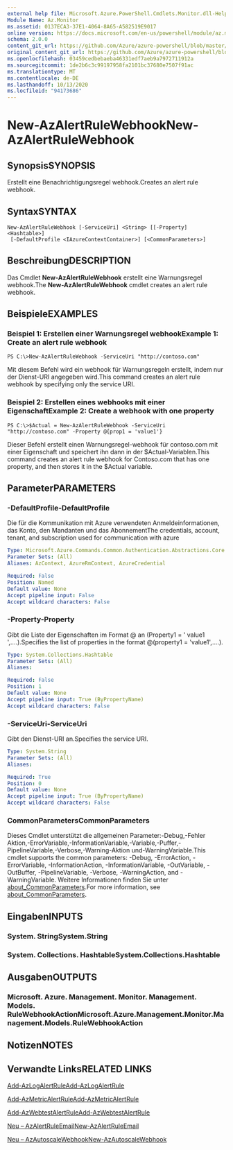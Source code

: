 ```yaml
---
external help file: Microsoft.Azure.PowerShell.Cmdlets.Monitor.dll-Help.xml
Module Name: Az.Monitor
ms.assetid: 0137ECA3-37E1-4064-8A65-A582519E9017
online version: https://docs.microsoft.com/en-us/powershell/module/az.monitor/new-azalertrulewebhook
schema: 2.0.0
content_git_url: https://github.com/Azure/azure-powershell/blob/master/src/Monitor/Monitor/help/New-AzAlertRuleWebhook.md
original_content_git_url: https://github.com/Azure/azure-powershell/blob/master/src/Monitor/Monitor/help/New-AzAlertRuleWebhook.md
ms.openlocfilehash: 03459cedbebaeba46331edf7aeb9a7972711912a
ms.sourcegitcommit: 1de2b6c3c99197958fa2101bc37680e7507f91ac
ms.translationtype: MT
ms.contentlocale: de-DE
ms.lasthandoff: 10/13/2020
ms.locfileid: "94173686"
---
```

# <span data-ttu-id="78229-101">New-AzAlertRuleWebhook</span><span class="sxs-lookup"><span data-stu-id="78229-101">New-AzAlertRuleWebhook</span></span>

## <span data-ttu-id="78229-102">Synopsis</span><span class="sxs-lookup"><span data-stu-id="78229-102">SYNOPSIS</span></span>
<span data-ttu-id="78229-103">Erstellt eine Benachrichtigungsregel webhook.</span><span class="sxs-lookup"><span data-stu-id="78229-103">Creates an alert rule webhook.</span></span>

## <span data-ttu-id="78229-104">Syntax</span><span class="sxs-lookup"><span data-stu-id="78229-104">SYNTAX</span></span>

```
New-AzAlertRuleWebhook [-ServiceUri] <String> [[-Property] <Hashtable>]
 [-DefaultProfile <IAzureContextContainer>] [<CommonParameters>]
```

## <span data-ttu-id="78229-105">Beschreibung</span><span class="sxs-lookup"><span data-stu-id="78229-105">DESCRIPTION</span></span>
<span data-ttu-id="78229-106">Das Cmdlet **New-AzAlertRuleWebhook** erstellt eine Warnungsregel webhook.</span><span class="sxs-lookup"><span data-stu-id="78229-106">The **New-AzAlertRuleWebhook** cmdlet creates an alert rule webhook.</span></span>

## <span data-ttu-id="78229-107">Beispiele</span><span class="sxs-lookup"><span data-stu-id="78229-107">EXAMPLES</span></span>

### <span data-ttu-id="78229-108">Beispiel 1: Erstellen einer Warnungsregel webhook</span><span class="sxs-lookup"><span data-stu-id="78229-108">Example 1: Create an alert rule webhook</span></span>
```
PS C:\>New-AzAlertRuleWebhook -ServiceUri "http://contoso.com"
```

<span data-ttu-id="78229-109">Mit diesem Befehl wird ein webhook für Warnungsregeln erstellt, indem nur der Dienst-URI angegeben wird.</span><span class="sxs-lookup"><span data-stu-id="78229-109">This command creates an alert rule webhook by specifying only the service URI.</span></span>

### <span data-ttu-id="78229-110">Beispiel 2: Erstellen eines webhooks mit einer Eigenschaft</span><span class="sxs-lookup"><span data-stu-id="78229-110">Example 2: Create a webhook with one property</span></span>
```
PS C:\>$Actual = New-AzAlertRuleWebhook -ServiceUri "http://contoso.com" -Property @{prop1 = 'value1'}
```

<span data-ttu-id="78229-111">Dieser Befehl erstellt einen Warnungsregel-webhook für contoso.com mit einer Eigenschaft und speichert ihn dann in der $Actual-Variablen.</span><span class="sxs-lookup"><span data-stu-id="78229-111">This command creates an alert rule webhook for Contoso.com that has one property, and then stores it in the $Actual variable.</span></span>

## <span data-ttu-id="78229-112">Parameter</span><span class="sxs-lookup"><span data-stu-id="78229-112">PARAMETERS</span></span>

### <span data-ttu-id="78229-113">-DefaultProfile</span><span class="sxs-lookup"><span data-stu-id="78229-113">-DefaultProfile</span></span>
<span data-ttu-id="78229-114">Die für die Kommunikation mit Azure verwendeten Anmeldeinformationen, das Konto, den Mandanten und das Abonnement</span><span class="sxs-lookup"><span data-stu-id="78229-114">The credentials, account, tenant, and subscription used for communication with azure</span></span>

```yaml
Type: Microsoft.Azure.Commands.Common.Authentication.Abstractions.Core.IAzureContextContainer
Parameter Sets: (All)
Aliases: AzContext, AzureRmContext, AzureCredential

Required: False
Position: Named
Default value: None
Accept pipeline input: False
Accept wildcard characters: False
```

### <span data-ttu-id="78229-115">-Property</span><span class="sxs-lookup"><span data-stu-id="78229-115">-Property</span></span>
<span data-ttu-id="78229-116">Gibt die Liste der Eigenschaften im Format @ an (Property1 = ' value1 ',....).</span><span class="sxs-lookup"><span data-stu-id="78229-116">Specifies the list of properties in the format @(property1 = 'value1',....).</span></span>

```yaml
Type: System.Collections.Hashtable
Parameter Sets: (All)
Aliases:

Required: False
Position: 1
Default value: None
Accept pipeline input: True (ByPropertyName)
Accept wildcard characters: False
```

### <span data-ttu-id="78229-117">-ServiceUri</span><span class="sxs-lookup"><span data-stu-id="78229-117">-ServiceUri</span></span>
<span data-ttu-id="78229-118">Gibt den Dienst-URI an.</span><span class="sxs-lookup"><span data-stu-id="78229-118">Specifies the service URI.</span></span>

```yaml
Type: System.String
Parameter Sets: (All)
Aliases:

Required: True
Position: 0
Default value: None
Accept pipeline input: True (ByPropertyName)
Accept wildcard characters: False
```

### <span data-ttu-id="78229-119">CommonParameters</span><span class="sxs-lookup"><span data-stu-id="78229-119">CommonParameters</span></span>
<span data-ttu-id="78229-120">Dieses Cmdlet unterstützt die allgemeinen Parameter:-Debug,-Fehler Aktion,-ErrorVariable,-InformationVariable,-Variable,-Puffer,-PipelineVariable,-Verbose,-Warning-Aktion und-WarningVariable.</span><span class="sxs-lookup"><span data-stu-id="78229-120">This cmdlet supports the common parameters: -Debug, -ErrorAction, -ErrorVariable, -InformationAction, -InformationVariable, -OutVariable, -OutBuffer, -PipelineVariable, -Verbose, -WarningAction, and -WarningVariable.</span></span> <span data-ttu-id="78229-121">Weitere Informationen finden Sie unter [about_CommonParameters](http://go.microsoft.com/fwlink/?LinkID=113216).</span><span class="sxs-lookup"><span data-stu-id="78229-121">For more information, see [about_CommonParameters](http://go.microsoft.com/fwlink/?LinkID=113216).</span></span>

## <span data-ttu-id="78229-122">Eingaben</span><span class="sxs-lookup"><span data-stu-id="78229-122">INPUTS</span></span>

### <span data-ttu-id="78229-123">System. String</span><span class="sxs-lookup"><span data-stu-id="78229-123">System.String</span></span>

### <span data-ttu-id="78229-124">System. Collections. Hashtable</span><span class="sxs-lookup"><span data-stu-id="78229-124">System.Collections.Hashtable</span></span>

## <span data-ttu-id="78229-125">Ausgaben</span><span class="sxs-lookup"><span data-stu-id="78229-125">OUTPUTS</span></span>

### <span data-ttu-id="78229-126">Microsoft. Azure. Management. Monitor. Management. Models. RuleWebhookAction</span><span class="sxs-lookup"><span data-stu-id="78229-126">Microsoft.Azure.Management.Monitor.Management.Models.RuleWebhookAction</span></span>

## <span data-ttu-id="78229-127">Notizen</span><span class="sxs-lookup"><span data-stu-id="78229-127">NOTES</span></span>

## <span data-ttu-id="78229-128">Verwandte Links</span><span class="sxs-lookup"><span data-stu-id="78229-128">RELATED LINKS</span></span>

[<span data-ttu-id="78229-129">Add-AzLogAlertRule</span><span class="sxs-lookup"><span data-stu-id="78229-129">Add-AzLogAlertRule</span></span>](./Add-AzLogAlertRule.md)

[<span data-ttu-id="78229-130">Add-AzMetricAlertRule</span><span class="sxs-lookup"><span data-stu-id="78229-130">Add-AzMetricAlertRule</span></span>](./Add-AzMetricAlertRule.md)

[<span data-ttu-id="78229-131">Add-AzWebtestAlertRule</span><span class="sxs-lookup"><span data-stu-id="78229-131">Add-AzWebtestAlertRule</span></span>](./Add-AzWebtestAlertRule.md)

[<span data-ttu-id="78229-132">Neu – AzAlertRuleEmail</span><span class="sxs-lookup"><span data-stu-id="78229-132">New-AzAlertRuleEmail</span></span>](./New-AzAlertRuleEmail.md)

[<span data-ttu-id="78229-133">Neu – AzAutoscaleWebhook</span><span class="sxs-lookup"><span data-stu-id="78229-133">New-AzAutoscaleWebhook</span></span>](./New-AzAutoscaleWebhook.md)


